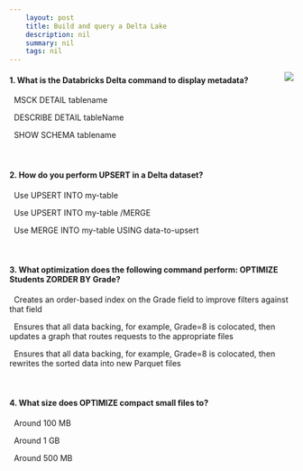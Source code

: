 ```yaml
---
    layout: post
    title: Build and query a Delta Lake 
    description: nil
    summary: nil
    tags: nil
---
```



 <a target="_blank" href="https://docs.microsoft.com/en-us/learn/modules/build-query-delta-lake/6-knowledge-check/"><i class="fas fa-external-link-alt"></i> </a>
 <img align="right" src="https://docs.microsoft.com/en-us/learn/achievements/build-query-delta-lake.svg">
####  1. What is the Databricks Delta command to display metadata?


<i class='far fa-square'></i> &nbsp;&nbsp;MSCK DETAIL tablename

<i class='fas fa-check-square' style='color: Dodgerblue;'></i> &nbsp;&nbsp;DESCRIBE DETAIL tableName

<i class='far fa-square'></i> &nbsp;&nbsp;SHOW SCHEMA tablename
<br />
<br />
<br />

####  2. How do you perform UPSERT in a Delta dataset?


<i class='far fa-square'></i> &nbsp;&nbsp;Use UPSERT INTO my-table

<i class='far fa-square'></i> &nbsp;&nbsp;Use UPSERT INTO my-table /MERGE

<i class='fas fa-check-square' style='color: Dodgerblue;'></i> &nbsp;&nbsp;Use MERGE INTO my-table USING data-to-upsert
<br />
<br />
<br />

####  3. What optimization does the following command perform: OPTIMIZE Students ZORDER BY Grade?


<i class='far fa-square'></i> &nbsp;&nbsp;Creates an order-based index on the Grade field to improve filters against that field

<i class='far fa-square'></i> &nbsp;&nbsp;Ensures that all data backing, for example, Grade=8 is colocated, then updates a graph that routes requests to the appropriate files

<i class='fas fa-check-square' style='color: Dodgerblue;'></i> &nbsp;&nbsp;Ensures that all data backing, for example, Grade=8 is colocated, then rewrites the sorted data into new Parquet files
<br />
<br />
<br />

####  4. What size does OPTIMIZE compact small files to?


<i class='far fa-square'></i> &nbsp;&nbsp;Around 100 MB

<i class='fas fa-check-square' style='color: Dodgerblue;'></i> &nbsp;&nbsp;Around 1 GB

<i class='far fa-square'></i> &nbsp;&nbsp;Around 500 MB
<br />
<br />
<br />
